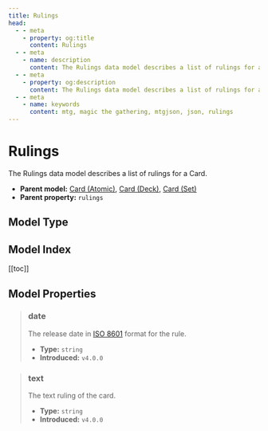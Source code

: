 ```yaml
---
title: Rulings
head:
  - - meta
    - property: og:title
      content: Rulings
  - - meta
    - name: description
      content: The Rulings data model describes a list of rulings for a Card.
  - - meta
    - property: og:description
      content: The Rulings data model describes a list of rulings for a Card.
  - - meta
    - name: keywords
      content: mtg, magic the gathering, mtgjson, json, rulings
---
```


# Rulings

The Rulings data model describes a list of rulings for a Card.

- **Parent model:** [Card (Atomic)](/data-models/card-atomic/), [Card (Deck)](/data-models/card-deck/), [Card (Set)](/data-models/card-set/)
- **Parent property:** `rulings`

## Model Type

<ModelType type="Rulings" />

## Model Index

<PropertyToggler/>

[[toc]]

## Model Properties

> ### date
>
> The release date in [ISO 8601](https://www.iso.org/iso-8601-date-and-time-format.html) format for the rule.
>
> - **Type:** `string`
> - **Introduced:** `v4.0.0`

> ### text
>
> The text ruling of the card.
>
> - **Type:** `string`
> - **Introduced:** `v4.0.0`
